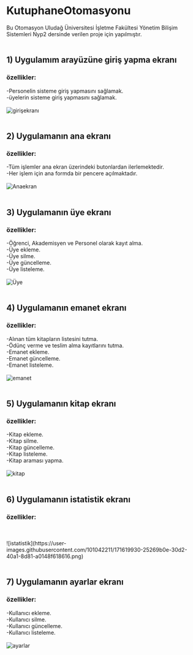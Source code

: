 # KutuphaneOtomasyonu

Bu Otomasyon Uludağ Üniversitesi İşletme Fakültesi Yönetim Bilişim Sistemleri Nyp2 dersinde verilen proje için yapılmıştır. 
 <br>
 <br>

## 1) Uygulamım arayüzüne giriş yapma ekranı
### özellikler:
-Personelin sisteme giriş yapmasını sağlamak.<br>
-üyelerin sisteme giriş yapmasını sağlamak.
<br>
<br>
![girişekranı](https://user-images.githubusercontent.com/101042211/171619772-d4210a9e-4036-4e4f-966d-09ce0c6fff34.png)
<br>
<br>

## 2) Uygulamanın ana ekranı
### özellikler:
-Tüm işlemler ana ekran üzerindeki butonlardan ilerlemektedir.<br>
-Her işlem için ana formda bir pencere açılmaktadır.
<br>
<br>
![Anaekran](https://user-images.githubusercontent.com/101042211/171619780-d0223e7c-be8a-4f35-99bb-c3dd63cd91d3.png)
<br>
<br>

## 3) Uygulamanın üye ekranı
### özellikler:
-Öğrenci, Akademisyen ve Personel olarak kayıt alma.<br>
-Üye ekleme.<br>
-Üye silme.<br>
-Üye güncelleme.<br>
-Üye listeleme.
<br>
<br>
![Üye](https://user-images.githubusercontent.com/101042211/171619899-3a993273-3998-41f5-ac4f-8e9bbcfead44.png)
<br>
<br>

## 4) Uygulamanın emanet ekranı
### özellikler:
-Alınan tüm kitapların listesini tutma.<br>
-Ödünç verme ve teslim alma kayıtlarını tutma.<br>
-Emanet ekleme.<br>
-Emanet güncelleme.<br>
-Emanet listeleme.
<br>
<br>
![emanet](https://user-images.githubusercontent.com/101042211/171619907-8333ab47-0e9b-48d2-8d66-27c19c38c8e2.png)
<br>
<br>

## 5) Uygulamanın kitap ekranı
### özellikler:
-Kitap ekleme.<br>
-Kitap silme.<br>
-Kitap güncelleme.<br>
-Kitap listeleme.<br>
-Kitap araması yapma.
<br>
<br>
![kitap](https://user-images.githubusercontent.com/101042211/171619917-2d61d725-4d18-4f01-9c53-410b8db437b5.png)
<br>
<br>

## 6) Uygulamanın istatistik ekranı
### özellikler:
<br>
<br>
![istatistik](https://user-images.githubusercontent.com/101042211/171619930-25269b0e-30d2-40a1-8d81-a0148f618616.png)
<br>
<br>

## 7) Uygulamanın ayarlar ekranı
### özellikler:
-Kullanıcı ekleme.<br>
-Kullanıcı silme.<br>
-Kullanıcı güncelleme.<br>
-Kullanıcı listeleme.
<br>
<br>
![ayarlar](https://user-images.githubusercontent.com/101042211/171619933-7505e977-82fc-4ff4-b221-c6862734aec3.png)
